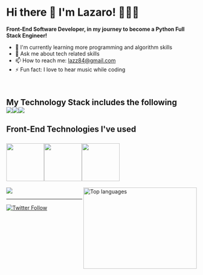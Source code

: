 # **Hi there 👋 I'm Lazaro! 👨🏻‍💻**

**Front-End Software Developer, in my journey to become a Python Full Stack Engineer!**


- 🌱 I'm currently learning more programming and algorithm skills 
- 💬 Ask me about tech related skills
- 📫 How to reach me: lazz84@gmail.com
- ⚡ Fun fact: I love to hear music while coding
<br>

## My Technology Stack includes the following <br><img src="https://user-images.githubusercontent.com/116032611/226149156-623663f9-bf6e-49ef-8723-78722c7667ab.png"><img src="https://user-images.githubusercontent.com/116032611/226149337-e0a48358-103a-43b4-9457-ea97eeeed86a.png"><img src="https://user-images.githubusercontent.com/116032611/226149795-fa83c2ed-2a75-44cd-bd06-c7c41b7f0b03.png">
## Front-End Technologies I've used <br> <br><img style="height:100px" src="https://cdn.jsdelivr.net/gh/devicons/devicon/icons/html5/html5-plain-wordmark.svg" /><img style="height:100px" src="https://cdn.jsdelivr.net/gh/devicons/devicon/icons/css3/css3-plain-wordmark.svg" /><img style="height:100px" src="https://cdn.jsdelivr.net/gh/devicons/devicon/icons/javascript/javascript-plain.svg" />
<a href="https://github.com/lazaromasot">
  <!-- Most Used Languages -->
<img align="right" height="215" width="300" src="https://github-readme-stats.vercel.app/api/top-langs/?username=lazaromasot&layout=compact&bg_color=00000000&theme=dark" alt="Top languages" />
  <!-- GitHub Stats -->
</a><img src="https://github-readme-stats.vercel.app/api?username=lazaromasot&show_icons=true&bg_color=00000000&theme=dark">
<hr>
  <!-- Social Links With Follower Counts -->
<a href="https://twitter.com/LazDMasotDev"><img alt="Twitter Follow" src="https://img.shields.io/twitter/follow/LazDMasotDev?label=Twitter!&style=for-the-badge&logo=twitter&color=1DA1F2"> </a>
